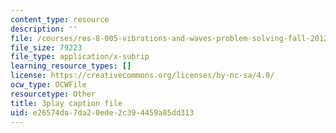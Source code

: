 ```yaml
---
content_type: resource
description: ''
file: /courses/res-8-005-vibrations-and-waves-problem-solving-fall-2012/e26574da7da20ede2c394459a85dd313_YbFgNsM6r44.srt
file_size: 79223
file_type: application/x-subrip
learning_resource_types: []
license: https://creativecommons.org/licenses/by-nc-sa/4.0/
ocw_type: OCWFile
resourcetype: Other
title: 3play caption file
uid: e26574da-7da2-0ede-2c39-4459a85dd313
---
```

